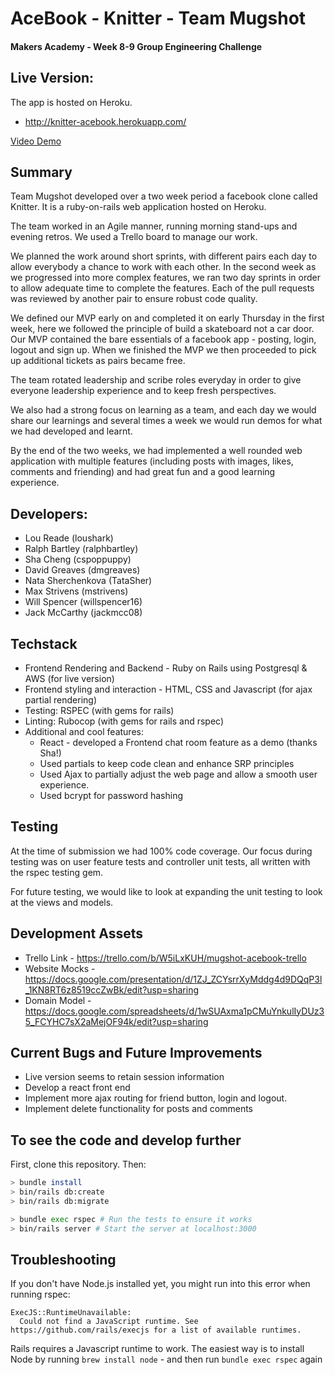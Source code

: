 # AceBook - Knitter - Team Mugshot
#### Makers Academy - Week 8-9 Group Engineering Challenge

## Live Version:
The app is hosted on Heroku.
- http://knitter-acebook.herokuapp.com/

[Video Demo](https://youtu.be/Laqb11IdKBU)
## Summary
Team Mugshot developed over a two week period a facebook clone called Knitter. It is a ruby-on-rails web application hosted on Heroku.

The team worked in an Agile manner, running morning stand-ups and evening retros. We used a Trello board to manage our work.

We planned the work around short sprints, with different pairs each day to allow everybody a chance to work with each other. In the second week as we progressed into more complex features, we ran two day sprints in order to allow adequate time to complete the features. Each of the pull requests was reviewed by another pair to ensure robust code quality.

We defined our MVP early on and completed it on early Thursday in the first week, here we followed the principle of build a skateboard not a car door. Our MVP contained the bare essentials of a facebook app - posting, login, logout and sign up. When we finished the MVP we then proceeded to pick up additional tickets as pairs became free.

The team rotated leadership and scribe roles everyday in order to give everyone leadership experience and to keep fresh perspectives.

We also had a strong focus on learning as a team, and each day we would share our learnings and several times a week we would run demos for what we had developed and learnt.

By the end of the two weeks, we had implemented a well rounded web application with multiple features (including posts with images, likes, comments and friending) and had great fun and a good learning experience.

## Developers:
- Lou Reade (loushark)
- Ralph Bartley (ralphbartley)
- Sha Cheng (cspoppuppy)
- David Greaves (dmgreaves)
- Nata Sherchenkova (TataSher)
- Max Strivens (mstrivens)
- Will Spencer (willspencer16)
- Jack McCarthy (jackmcc08)

## Techstack
- Frontend Rendering and Backend - Ruby on Rails using Postgresql & AWS (for live version)
- Frontend styling and interaction - HTML, CSS and Javascript (for ajax partial rendering)
- Testing: RSPEC (with gems for rails)
- Linting: Rubocop (with gems for rails and rspec)
- Additional and cool features:
  - React - developed a Frontend chat room feature as a demo (thanks Sha!)
  - Used partials to keep code clean and enhance SRP principles
  - Used Ajax to partially adjust the web page and allow a smooth user experience.
  - Used bcrypt for password hashing

## Testing
At the time of submission we had 100% code coverage. Our focus during testing was on user feature tests and controller unit tests, all written with the rspec testing gem.

For future testing, we would like to look at expanding the unit testing to look at the views and models.

## Development Assets
- Trello Link - https://trello.com/b/W5iLxKUH/mugshot-acebook-trello
- Website Mocks - https://docs.google.com/presentation/d/1ZJ_ZCYsrrXyMddg4d9DQqP3l_1KN8RT6z8519ccZwBk/edit?usp=sharing
- Domain Model - https://docs.google.com/spreadsheets/d/1wSUAxma1pCMuYnkulIyDUz35_FCYHC7sX2aMejOF94k/edit?usp=sharing

## Current Bugs and Future Improvements
- Live version seems to retain session information
- Develop a react front end
- Implement more ajax routing for friend button, login and logout.
- Implement delete functionality for posts and comments


## To see the code and develop further

First, clone this repository. Then:

```bash
> bundle install
> bin/rails db:create
> bin/rails db:migrate

> bundle exec rspec # Run the tests to ensure it works
> bin/rails server # Start the server at localhost:3000
```

## Troubleshooting

If you don't have Node.js installed yet, you might run into this error when running rspec:

```
ExecJS::RuntimeUnavailable:
  Could not find a JavaScript runtime. See https://github.com/rails/execjs for a list of available runtimes.
 ```

Rails requires a Javascript runtime to work. The easiest way is to install Node by running `brew install node` - and then run `bundle exec rspec` again
